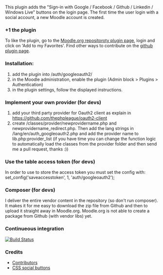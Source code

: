 This plugin adds the "Sign-in with Google / Facebook / Github / Linkedin / Windows Live" buttons on the login page. The first time the user login with a social account, a new Moodle account is created. 

### +1 the plugin
To like the plugin, go to the [Moodle.org repositoroty plugin page](https://moodle.org/plugins/view/auth_googleoauth2), login and click on 'Add to my Favorites'. Find other ways to contribute on the [github plugin page](http://mouneyrac.github.io/moodle-auth_googleoauth2/).

### Installation:
1. add the plugin into /auth/googleoauth2/
2. in the Moodle administration, enable the plugin (Admin block > Plugins > Authentication)
3. in the plugin settings, follow the displayed instructions.

### Implement your own provider (for devs)
1. add your third party provider for Oauth2 client as explain in https://github.com/thephpleague/oauth2-client
2. create /classes/provider/newprovidername.php and newprovidername_redirect.php. Then add the lang strings in /lang/en/auth_googleoauth2.php 
and add the provider name to lib.php:provider_list (if you have time you can change the function logic to automatically load the classes from the provider folder 
and then send me a pull request, thanks :)) 

### Use the table access token (for devs)
In order to use to store the access token you must set the config with:
set_config('saveaccesstoken', 1, 'auth/googleoauth2');

### Composer (for devs)
I deliver the entire vendor content in the repository (so don't run composer). It makes it for me easy to download the zip file from Github and then to upload it straight away in Moodle.org. 
Moodle.org is not able to create a package from Github (with vendor libs) yet.

### Continueous integration
[![Build Status](https://api.shippable.com/projects/546da22ad46935d5fbbe1761/badge?branchName=master)](https://app.shippable.com/projects/546da22ad46935d5fbbe1761/builds/latest)

### Credits
* [Contributors](https://github.com/mouneyrac/auth_googleoauth2/graphs/contributors)
* [CSS social buttons](http://zocial.smcllns.com/)
